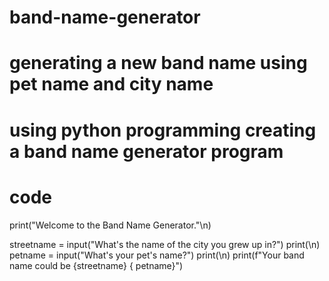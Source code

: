 # band-name-generator
# generating a new band name using pet name and city name
# using python programming creating a band name generator program
# code 
print("Welcome to the Band Name Generator."\n)

streetname = input("What's the name of the city you grew up in?")
print(\n)
petname = input("What's your pet's name?")
print(\n)
print(f"Your band name could be {streetname} { petname}")
